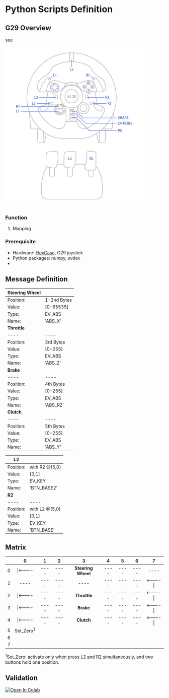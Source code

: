 # Python Scripts Definition

## G29 Overview
see 

![G29](/pic/G29.jpg)
### Function
1. Mapping

### Prerequisite
* Hardware:   [FlexCase](https://www.audesseinc.com/labs/), G29 joystick
* Python packages: numpy, evdev
* 

## Message Definition

|  **Steering Wheel** |         |
| ----          | ----          |
|  Position:    | 1-2nd Bytes   |
|  Value:       | [0-65535]     |
|  Type:        | EV_ABS        |
|  Name:        | 'ABS_X'       |
|  **Throttle** |               |
| ----          | ----          |
|  Position:    | 3rd Bytes     |
|  Value:       | [0-255]       |
|  Type:        | EV_ABS        |
|  Name:        | 'ABS_Z'       |
|  **Brake**    |               |
| ----          | ----          |
|  Position:    | 4th Bytes     |
|  Value:       | [0-255]       |
|  Type:        | EV_ABS        |
|  Name:        | 'ABS_RZ'      |
|  **Clutch**   |               |
| ----          | ----          |
|  Position:    | 5th Bytes     |
|  Value:       | [0-255]       |
|  Type:        | EV_ABS        |
|  Name:        | 'ABS_Y'       |


| **L2**    |                |
| --------- | -------------- |
| Position: | with R2 @(5,0) |
| Value:    | [0,1]          |
| Type:     | EV_KEY         |
| Name:     | 'BTN_BASE2'    |
| **R2**    |                |
| ----      | ----           |
| Position: | with L2 @(5,0) |
| Value:    | [0,1]          |
| Type:     | EV_KEY         |
| Name:     | 'BTN_BASE'     |

## Matrix

|   |0     |  1    | 2     | 3     | 4     |  5    |  6    | 7   |
| :-: | :-:| :-:   | :-:   | :-:   | :-:   | :-:   | :-:   | :-: |
| 0 |\|<----| ---- | ---- | **Steering Wheel** | ----  | ----  | ---- | ----|
| 1 | ----  | ---- | ---- |    ----| ----  | ----  | ---- | <----\||
| 2 |\|<----| ---- | ---- | **Throttle** | ----  | ---- |----|<----\||
| 3 |\|<----| ---- | ---- | **Brake**   | ----  | ----  |---- | <----\||
| 4 |\|<----| ---- | ---- | **Clutch** | ----  | ----  |---- | <----\||
| 5 |Set_Zero<sup>1</sup>|       |      |      |      |      |      |      |
| 6 |      |       |      |      |      |      |      |      |
| 7 |      |       |      |      |      |      |      |      |

<sup>1</sup>Set_Zero: activate only when press L2 and R2 simultaneously, and two buttons hold one position.

## Validation
[![Open In Colab](https://colab.research.google.com/assets/colab-badge.svg)](https://colab.research.google.com/github/googlecolab/colabtools/blob/master/notebooks/colab-github-demo.ipynb)